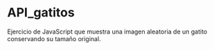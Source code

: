 # API_gatitos
Ejercicio de JavaScript que muestra una imagen aleatoria de un gatito conservando su tamaño original.
